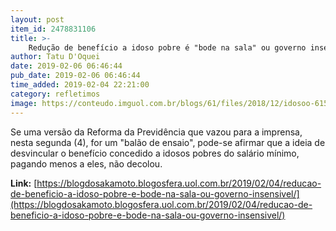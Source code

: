 ```yaml
---
layout: post
item_id: 2478831106
title: >-
    Redução de benefício a idoso pobre é "bode na sala" ou governo insensível
author: Tatu D'Oquei
date: 2019-02-06 06:46:44
pub_date: 2019-02-06 06:46:44
time_added: 2019-02-04 22:21:00
category: refletimos
image: https://conteudo.imguol.com.br/blogs/61/files/2018/12/idosoo-615x300.jpeg
---
```


Se uma versão da Reforma da Previdência que vazou para a imprensa, nesta segunda (4), for um "balão de ensaio", pode-se afirmar que a ideia de desvincular o benefício concedido a idosos pobres do salário mínimo, pagando menos a eles, não decolou.

**Link:** [https://blogdosakamoto.blogosfera.uol.com.br/2019/02/04/reducao-de-beneficio-a-idoso-pobre-e-bode-na-sala-ou-governo-insensivel/](https://blogdosakamoto.blogosfera.uol.com.br/2019/02/04/reducao-de-beneficio-a-idoso-pobre-e-bode-na-sala-ou-governo-insensivel/)

